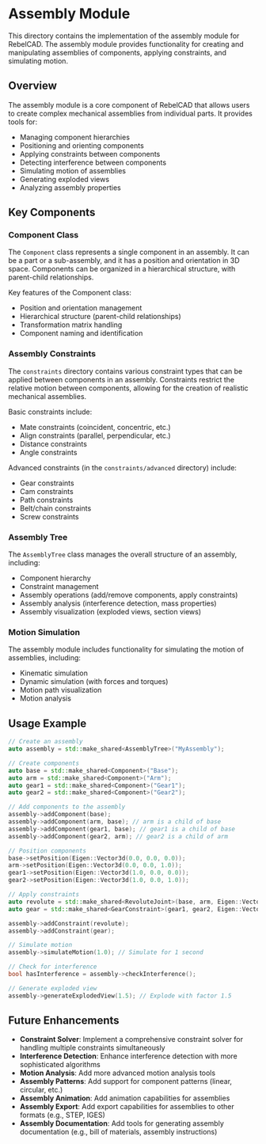 # Assembly Module

This directory contains the implementation of the assembly module for RebelCAD. The assembly module provides functionality for creating and manipulating assemblies of components, applying constraints, and simulating motion.

## Overview

The assembly module is a core component of RebelCAD that allows users to create complex mechanical assemblies from individual parts. It provides tools for:

- Managing component hierarchies
- Positioning and orienting components
- Applying constraints between components
- Detecting interference between components
- Simulating motion of assemblies
- Generating exploded views
- Analyzing assembly properties

## Key Components

### Component Class

The `Component` class represents a single component in an assembly. It can be a part or a sub-assembly, and it has a position and orientation in 3D space. Components can be organized in a hierarchical structure, with parent-child relationships.

Key features of the Component class:
- Position and orientation management
- Hierarchical structure (parent-child relationships)
- Transformation matrix handling
- Component naming and identification

### Assembly Constraints

The `constraints` directory contains various constraint types that can be applied between components in an assembly. Constraints restrict the relative motion between components, allowing for the creation of realistic mechanical assemblies.

Basic constraints include:
- Mate constraints (coincident, concentric, etc.)
- Align constraints (parallel, perpendicular, etc.)
- Distance constraints
- Angle constraints

Advanced constraints (in the `constraints/advanced` directory) include:
- Gear constraints
- Cam constraints
- Path constraints
- Belt/chain constraints
- Screw constraints

### Assembly Tree

The `AssemblyTree` class manages the overall structure of an assembly, including:
- Component hierarchy
- Constraint management
- Assembly operations (add/remove components, apply constraints)
- Assembly analysis (interference detection, mass properties)
- Assembly visualization (exploded views, section views)

### Motion Simulation

The assembly module includes functionality for simulating the motion of assemblies, including:
- Kinematic simulation
- Dynamic simulation (with forces and torques)
- Motion path visualization
- Motion analysis

## Usage Example

```cpp
// Create an assembly
auto assembly = std::make_shared<AssemblyTree>("MyAssembly");

// Create components
auto base = std::make_shared<Component>("Base");
auto arm = std::make_shared<Component>("Arm");
auto gear1 = std::make_shared<Component>("Gear1");
auto gear2 = std::make_shared<Component>("Gear2");

// Add components to the assembly
assembly->addComponent(base);
assembly->addComponent(arm, base); // arm is a child of base
assembly->addComponent(gear1, base); // gear1 is a child of base
assembly->addComponent(gear2, arm); // gear2 is a child of arm

// Position components
base->setPosition(Eigen::Vector3d(0.0, 0.0, 0.0));
arm->setPosition(Eigen::Vector3d(0.0, 0.0, 1.0));
gear1->setPosition(Eigen::Vector3d(1.0, 0.0, 0.0));
gear2->setPosition(Eigen::Vector3d(1.0, 0.0, 1.0));

// Apply constraints
auto revolute = std::make_shared<RevoluteJoint>(base, arm, Eigen::Vector3d(0.0, 0.0, 1.0));
auto gear = std::make_shared<GearConstraint>(gear1, gear2, Eigen::Vector3d(0.0, 0.0, 1.0), Eigen::Vector3d(0.0, 0.0, 1.0), 2.0);

assembly->addConstraint(revolute);
assembly->addConstraint(gear);

// Simulate motion
assembly->simulateMotion(1.0); // Simulate for 1 second

// Check for interference
bool hasInterference = assembly->checkInterference();

// Generate exploded view
assembly->generateExplodedView(1.5); // Explode with factor 1.5
```

## Future Enhancements

- **Constraint Solver**: Implement a comprehensive constraint solver for handling multiple constraints simultaneously
- **Interference Detection**: Enhance interference detection with more sophisticated algorithms
- **Motion Analysis**: Add more advanced motion analysis tools
- **Assembly Patterns**: Add support for component patterns (linear, circular, etc.)
- **Assembly Animation**: Add animation capabilities for assemblies
- **Assembly Export**: Add export capabilities for assemblies to other formats (e.g., STEP, IGES)
- **Assembly Documentation**: Add tools for generating assembly documentation (e.g., bill of materials, assembly instructions)
